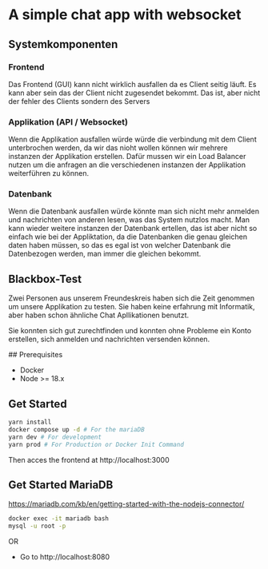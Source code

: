 # A simple chat app with websocket

## Systemkomponenten

### Frontend
Das Frontend (GUI) kann nicht wirklich ausfallen da es Client seitig läuft. 
Es kann aber sein das der Client nicht zugesendet bekommt. Das ist, aber nicht der fehler des Clients sondern des Servers

### Applikation (API / Websocket)
Wenn die Applikation ausfallen würde würde die verbindung mit dem Client unterbrochen werden, da wir das nioht wollen können wir mehrere instanzen der Applikation erstellen. 
Dafür mussen wir ein Load Balancer nutzen um die anfragen an die verschiedenen instanzen der Applikation weiterführen zu können.

### Datenbank 
Wenn die Datenbank ausfallen würde könnte man sich nicht mehr anmelden und nachrichten von anderen lesen, was das System nutzlos macht.
Man kann wieder weitere instanzen der Datenbank ertellen, das ist aber nicht so einfach wie bei der Appliktation, da die Datenbanken die genau gleichen daten haben müssen, so das es egal ist von welcher Datenbank die Datenbezogen werden, man immer die gleichen bekommt.

## Blackbox-Test

Zwei Personen aus unserem Freundeskreis haben sich die Zeit genommen um unsere Applikation zu testen. 
Sie haben keine erfahrung mit Informatik, aber haben schon ähnliche Chat Apllikationen benutzt.

Sie konnten sich gut zurechtfinden und konnten ohne Probleme ein Konto erstellen, sich anmelden und nachrichten versenden können.

## Prerequisites
- Docker
- Node >= 18.x

## Get Started
```bash
yarn install
docker compose up -d # For the mariaDB
yarn dev # For development
yarn prod # For Production or Docker Init Command
```
Then acces the frontend at http://localhost:3000

## Get Started MariaDB
https://mariadb.com/kb/en/getting-started-with-the-nodejs-connector/
```bash
docker exec -it mariadb bash
mysql -u root -p
```
OR
- Go to http://localhost:8080